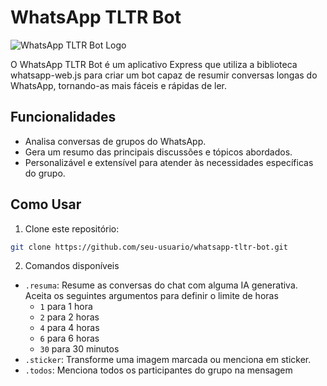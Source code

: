 # WhatsApp TLTR Bot

![WhatsApp TLTR Bot Logo](https://github.com/maletta/whatsapp-tltr-bot/assets/commands.png)

O WhatsApp TLTR Bot é um aplicativo Express que utiliza a biblioteca whatsapp-web.js para criar um bot capaz de resumir conversas longas do WhatsApp, tornando-as mais fáceis e rápidas de ler.

## Funcionalidades

- Analisa conversas de grupos do WhatsApp.
- Gera um resumo das principais discussões e tópicos abordados.
- Personalizável e extensível para atender às necessidades específicas do grupo.

## Como Usar

1. Clone este repositório:

```bash
git clone https://github.com/seu-usuario/whatsapp-tltr-bot.git
```

2. Comandos disponíveis
- `.resuma`: Resume as conversas do chat com alguma IA generativa.
Aceita os seguintes argumentos para definir o limite de horas
  - `1` para 1 hora
  - `2` para 2 horas
  - `4` para 4 horas
  - `6` para 6 horas
  - `30` para 30 minutos
- `.sticker`: Transforme uma imagem marcada ou menciona em sticker.
- `.todos`: Menciona todos os participantes do grupo na mensagem 

